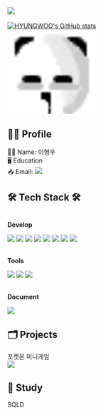<!-- 말풍선 -->
<img src="https://capsule-render.vercel.app/api?type=speech&color=0:98f8fa,100:98fab5&height=300&section=header&text=HYUNGWOO%20&fontSize=80&fontColor=ffffff&animation=twinkling"/>

<!-- 프사 -->
[![HYUNGWOO's GitHub stats](https://github-readme-stats.vercel.app/api?username=hyungwoo1413)](https://github.com/HYUNGWOO/github-readme-stats) 
&nbsp;&nbsp;&nbsp;&nbsp;&nbsp;&nbsp;&nbsp;&nbsp;&nbsp;&nbsp;&nbsp;&nbsp;&nbsp;&nbsp;&nbsp;&nbsp;&nbsp;&nbsp;&nbsp;&nbsp;
&nbsp;&nbsp;&nbsp;&nbsp;&nbsp;&nbsp;&nbsp;&nbsp;&nbsp;&nbsp;&nbsp;&nbsp;&nbsp;&nbsp;&nbsp;&nbsp;&nbsp;&nbsp;&nbsp;
<img src="hw.png" width="200">
        

## 👩‍💻 Profile 
🙆‍♀️ Name: 이형우<br/>
🖥️ Education<br/>
📥 Email: <img src="https://img.shields.io/badge/Gmail-D14836?style=for-the-badge&logo=gmail&logoColor=white">



## 🛠 Tech Stack 🛠
<div style="display:flex; flex-direction:column; align-items:flex-start;">
    <!-- Develop -->
    <div>
        <p><strong>Develop</strong></p>
        <img src="https://img.shields.io/badge/Python-3776AB?style=for-the-badge&logo=Python&logoColor=white" height="30">
        <img src="https://img.shields.io/badge/C-00599C?style=for-the-badge&logo=c&logoColor=white" height="30">
        <img src="https://img.shields.io/badge/C++-00599C?style=for-the-badge&logo=cplusplus&logoColor=white" height="30">
        <img src="https://img.shields.io/badge/Java-ED8B00?style=for-the-badge&logo=openjdk&logoColor=white" height="30">
        <img src="https://img.shields.io/badge/MySQL-4479A1?style=for-the-badge&logo=mysql&logoColor=white" height="30">
        <img src="https://img.shields.io/badge/HTML5-E34F26?style=for-the-badge&logo=html5&logoColor=white" height="30"> 
        <img src="https://img.shields.io/badge/CSS-1572B6?style=for-the-badge&logo=css3&logoColor=white" height="30"> 
        <img src="https://img.shields.io/badge/JavaScript-F7DF1E?style=for-the-badge&logo=javascript&logoColor=black" height="30"> 
    </div>
    <br>
    <div>
        <p><strong>Tools</strong></p>
        <img src="https://img.shields.io/badge/Visual_Studio-5C2D91?style=for-the-badge&logo=visual%20studio&logoColor=white" height="30">
        <img src="https://img.shields.io/badge/Visual_Studio_Code-0078D4?style=for-the-badge&logo=visual%20studio%20code&logoColor=white" height="30">
        <img src="https://img.shields.io/badge/Eclipse-2C2255?style=for-the-badge&logo=eclipse&logoColor=white" height="30">
    </div>
    <br>
    <div>
        <p><strong>Document</strong></p>
        <img src="https://img.shields.io/badge/github-181717?style=for-the-badge&logo=github&logoColor=white" height="30">
    </div>
</div>
    

## 🗂️ Projects
포켓몬 미니게임<br>
[<img src="https://raw.githubusercontent.com/PokeAPI/sprites/master/sprites/pokemon/25.png" width="100">](https://github.com/hyungwoo1413/project_pkmbattle)

## 📖 Study
SQLD



